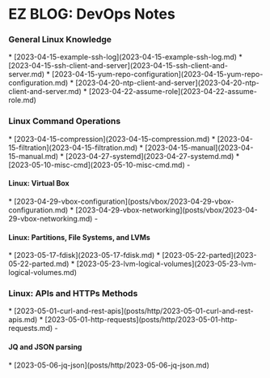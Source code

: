 <h1>EZ BLOG: DevOps Notes</h1>

<h3>General Linux Knowledge</h3>
* [2023-04-15-example-ssh-log](2023-04-15-example-ssh-log.md)
* [2023-04-15-ssh-client-and-server](2023-04-15-ssh-client-and-server.md)
* [2023-04-15-yum-repo-configuration](2023-04-15-yum-repo-configuration.md)
* [2023-04-20-ntp-client-and-server](2023-04-20-ntp-client-and-server.md) 
* [2023-04-22-assume-role](2023-04-22-assume-role.md)

<h3>Linux Command Operations</h3>
* [2023-04-15-compression](2023-04-15-compression.md)
* [2023-04-15-filtration](2023-04-15-filtration.md)
* [2023-04-15-manual](2023-04-15-manual.md)
* [2023-04-27-systemd](2023-04-27-systemd.md)
* [2023-05-10-misc-cmd](2023-05-10-misc-cmd.md)
  - <h4>Linux: Virtual Box</h4>
    * [2023-04-29-vbox-configuration](posts/vbox/2023-04-29-vbox-configuration.md) 
    * [2023-04-29-vbox-networking](posts/vbox/2023-04-29-vbox-networking.md)
  - <h4>Linux: Partitions, File Systems, and LVMs</h4>
    * [2023-05-17-fdisk](2023-05-17-fdisk.md)
    * [2023-05-22-parted](2023-05-22-parted.md)
    * [2023-05-23-lvm-logical-volumes](2023-05-23-lvm-logical-volumes.md)

<h3>Linux: APIs and HTTPs Methods</h3>
* [2023-05-01-curl-and-rest-apis](posts/http/2023-05-01-curl-and-rest-apis.md) 
* [2023-05-01-http-requests](posts/http/2023-05-01-http-requests.md)
  - <h4>JQ and JSON parsing</h4>
    * [2023-05-06-jq-json](posts/http/2023-05-06-jq-json.md)
